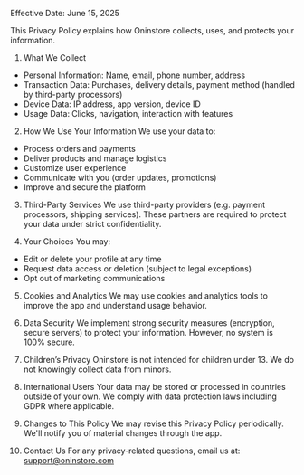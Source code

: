 Effective Date: June 15, 2025

This Privacy Policy explains how Oninstore collects, uses, and protects your information.

1. What We Collect
- Personal Information: Name, email, phone number, address
- Transaction Data: Purchases, delivery details, payment method (handled by third-party processors)
- Device Data: IP address, app version, device ID
- Usage Data: Clicks, navigation, interaction with features

2. How We Use Your Information
We use your data to:
- Process orders and payments
- Deliver products and manage logistics
- Customize user experience
- Communicate with you (order updates, promotions)
- Improve and secure the platform

3. Third-Party Services
We use third-party providers (e.g. payment processors, shipping services). These partners are required to protect your data under strict confidentiality.

4. Your Choices
You may:
- Edit or delete your profile at any time
- Request data access or deletion (subject to legal exceptions)
- Opt out of marketing communications

5. Cookies and Analytics
We may use cookies and analytics tools to improve the app and understand usage behavior.

6. Data Security
We implement strong security measures (encryption, secure servers) to protect your information. However, no system is 100% secure.

7. Children’s Privacy
Oninstore is not intended for children under 13. We do not knowingly collect data from minors.

8. International Users
Your data may be stored or processed in countries outside of your own. We comply with data protection laws including GDPR where applicable.

9. Changes to This Policy
We may revise this Privacy Policy periodically. We'll notify you of material changes through the app.

10. Contact Us
For any privacy-related questions, email us at: support@oninstore.com
